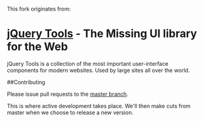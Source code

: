 This fork originates from:

[jQuery Tools](http://flowplayer.org/tools/) - The Missing UI library for the Web
================================

jQuery Tools is a collection of the most important user-interface components for modern websites. Used by large sites all over the world.

##Contributing

Please issue pull requests to the [master branch](https://github.com/AudaxHealthInc/jquerytools/tree/master).  

This is where active development takes place. We'll then make cuts from master when we choose to release a new version.

